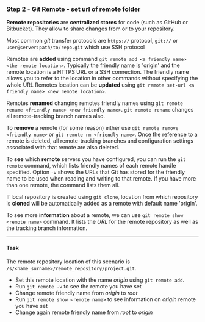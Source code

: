 ### Step 2 - Git Remote - set url of remote folder

**Remote repositories** are **centralized stores** for code (such as GitHub or Bitbucket). 
They allow to share changes from or to your repository. 

Most common *git* transfer protocols are `https://` protocol, `git://` or `user@server:path/to/repo.git` which use SSH protocol       

Remotes are **added** using command `git remote add <a friendly name> <the remote location>`. 
Typically the friendly name is 'origin' and the remote location is a HTTPS URL or a SSH connection.
The friendly name allows you to refer to the location in other commands without specifying the whole URL
Remotes location can be **updated** using `git remote set-url <a friendly name> <new remote location>`.

Remotes **renamed** changing remotes friendly names using `git remote rename <friendly name> <new friendly name>`.
`git remote rename` changes all remote-tracking branch names also.

To **remove** a remote (for some reason) either use `git remote remove <friendly name>` or `git remote rm <friendly name>`. 
Once the reference to a remote is deleted, all remote-tracking branches and configuration settings associated with that remote are also deleted.

To **see** which **remote** servers you have configured, you can run the `git remote` command, which lists friendly names of each remote handle specified.
Option `-v` shows the URLs that Git has stored for the friendly name to be used when reading and writing to that remote.
If you have more than one remote, the command lists them all. 

If local repository is created using `git clone`, location from which repository is **cloned** will be automatically added as a remote with default name 'origin'.

To see more **information** about a remote, we can use `git remote show <remote name>` command. 
It lists the *URL* for the remote repository as well as the tracking branch information. 

---

#### Task

The remote repository location of this scenario is `/s/<name_surname>/remote_repository/project.git`. 
- Set this remote location with the name *origin* using `git remote add`.
- Run `git remote -v` to see the remote you have set
- Change remote friendly name from *origin* to *root*
- Run `git remote show <remote name>` to see information on *origin* remote you have set
- Change again remote friendly name from *root* to *origin*
